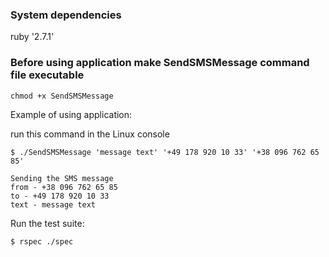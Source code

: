 ###  System dependencies
ruby '2.7.1'

### Before using application make SendSMSMessage command file executable

```chmod +x SendSMSMessage```


Example of using application:

run this command in the Linux console

```$ ./SendSMSMessage 'message text' '+49 178 920 10 33' '+38 096 762 65 85'```

```#######################
Sending the SMS message
from - +38 096 762 65 85
to - +49 178 920 10 33
text - message text
```

Run the test suite:

```$ rspec ./spec```
